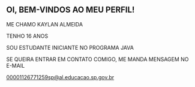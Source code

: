 OI, BEM-VINDOS AO MEU PERFIL!
----------------------------------------------------------------------------------------------------------------------------------------------------------------------------------------------
ME CHAMO KAYLAN ALMEIDA

TENHO 16 ANOS

SOU ESTUDANTE INICIANTE NO PROGRAMA JAVA

SE QUEIRA ENTRAR EM CONTATO COMIGO, ME MANDA MENSAGEM NO E-MAIL

00001126771259sp@al.educacao.sp.gov.br

